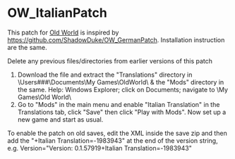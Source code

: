 # OW_ItalianPatch

This patch for [Old World](https://mohawkgames.com/oldworld/) is inspired by https://github.com/ShadowDuke/OW_GermanPatch. Installation instruction are the same.

Delete any previous files/directories from earlier versions of this patch

1. Download the file and extract the "Translations" directory in \Users\###\Documents\My Games\OldWorld\ & the "Mods" directory in the same. Help: Windows Explorer; click on Documents; navigate to \My Games\Old World\
2. Go to "Mods" in the main menu and enable "Italian Translation" in the Translations tab, click "Save" then click "Play with Mods". Now set up a new game and start as usual.

To enable the patch on old saves, edit the XML inside the save zip and then add the "+Italian Translation=-1983943" at the end of the version string, e.g. Version="Version: 0.1.57919+Italian Translation=-1983943"
